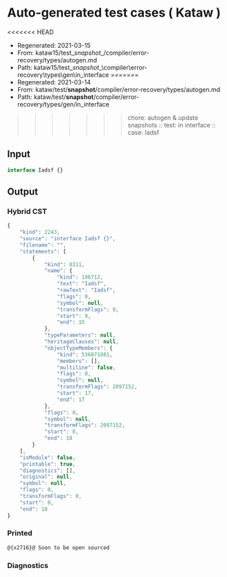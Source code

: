 # Auto-generated test cases ( Kataw )
<<<<<<< HEAD
- Regenerated: 2021-03-15
- From: kataw15/test\__snapshot__/compiler/error-recovery/types/autogen.md
- Path: kataw15/test\__snapshot__\compiler\error-recovery\types\gen\in_interface
=======
- Regenerated: 2021-03-14
- From: kataw/test/__snapshot__/compiler/error-recovery/types/autogen.md
- Path: kataw/test/__snapshot__/compiler/error-recovery/types/gen/in_interface
>>>>>>> chore: autogen & update snapshots
> :: test: in interface
> :: case: Iadsf
## Input

`````js
interface Iadsf {}
`````

## Output

### Hybrid CST

```javascript
{
    "kind": 2243,
    "source": "interface Iadsf {}",
    "filename": "",
    "statements": [
        {
            "kind": 8311,
            "name": {
                "kind": 196712,
                "text": "Iadsf",
                "rawText": "Iadsf",
                "flags": 0,
                "symbol": null,
                "transformFlags": 0,
                "start": 9,
                "end": 15
            },
            "typeParameters": null,
            "heritageClauses": null,
            "objectTypeMembers": {
                "kind": 536871081,
                "members": [],
                "multiline": false,
                "flags": 0,
                "symbol": null,
                "transformFlags": 2097152,
                "start": 17,
                "end": 17
            },
            "flags": 0,
            "symbol": null,
            "transformFlags": 2097152,
            "start": 0,
            "end": 18
        }
    ],
    "isModule": false,
    "printable": true,
    "diagnostics": [],
    "original": null,
    "symbol": null,
    "flags": 0,
    "transformFlags": 0,
    "start": 0,
    "end": 18
}
```

### Printed

```javascript
@{x2716}@ Soon to be open sourced
```

### Diagnostics

```javascript

```

